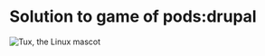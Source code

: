 # Solution to game of pods:drupal
![Tux, the Linux mascot](/k8s/udemy/ckad/game_of_pods/drupal/drupal_architecture.PNG)

